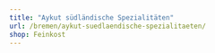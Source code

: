```yaml
---
title: "Aykut südländische Spezialitäten"
url: /bremen/aykut-suedlaendische-spezialitaeten/
shop: Feinkost
---
```

